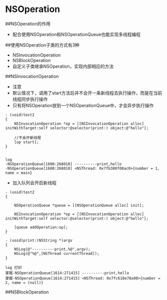 # NSOperation

##NSOperation的作用
- 配合使用NSOperation和NSOperationQueue也能实现多线程编程

##使用NSOperation子类的方式有3种
- NSInvocationOperation
- NSBlockOperation
- 自定义子类继承NSOperation，实现内部相应的方法

##NSInvocationOperation
- 注意
- 默认情况下，调用了start方法后并不会开一条新线程去执行操作，而是在当前线程同步执行操作
- 只有将NSOperation放到一个NSOperationQueue中，才会异步执行操作

```objc
- (void)test2
{
    NSInvocationOperation *op = [[NSInvocationOperation alloc] initWithTarget:self selector:@selector(print:) object:@"hello"];
    
    //不会开新线程
    [op start];
}


log 
-NSOperationQueue[1600:268010] ----------print,hello
-NSOperationQueue[1600:268010] <NSThread: 0x7fb380f00ac0>{number = 1, name = main}
```

- 加入队列会开启新线程

```objc
- (void)test2
{
    
    NSOperationQueue *queue = [[NSOperationQueue alloc] init];
    
    NSInvocationOperation *op = [[NSInvocationOperation alloc] initWithTarget:self selector:@selector(print:) object:@"hello"];
    
    [queue addOperation:op];
}

- (void)print:(NSString *)argv
{
    NSLog(@"----------print,%@",argv);
    NSLog(@"%@",[NSThread currentThread]);
}

log 打印
掌握-NSOperationQueue[1614:271415] ----------print,hello
掌握-NSOperationQueue[1614:271415] <NSThread: 0x7fc610e78a90>{number = 2, name = (null)}
```

##NSBlockOperation